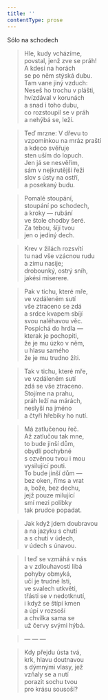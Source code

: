 ```yaml
---
title: ''
contentType: prose
---
```


Sólo na schodech

> Hle, kudy vcházíme,  
> povstal, jenž zve se práh!  
> A kdesi na horách  
> se po něm stýská dubu.  
> Tam vane jiný vzduch:  
> Neseš ho trochu v plášti,  
> hvízdával v korunách  
> a snad i toho dubu,  
> co rozstoupil se v práh  
> a nehýbá se, leží.

> Teď mrzne: V dřevu to  
> vzpomínkou na mráz praští  
> a kdeco svěřuje  
> sten uším do lopuch.  
> Jen já se nesvěřím,  
> sám v nejkrutější řeži  
> slov s ústy na ostří,  
> a posekaný budu.

> Pomalé stoupání,  
> stoupání po schodech,  
> a kroky — rubání  
> ve štole chodby šeré.  
> Za tebou, šíjí tvou  
> jen o jediný dech.

> Krev v žilách rozsvítí  
> tu nad vše vzácnou rudu  
> a zimu nasije;  
> drobounký, ostrý sníh,  
> jakési miserere.

> Pak v tichu, které mře,  
> ve vzdáleném sutí  
> vše ztraceno se zdá  
> a srdce kvapem sbíjí  
> svou naléhavou věc.  
> Pospíchá do hrdla —  
> kterak je pochopiti,  
> že je mu úzko v něm,  
> u hlasu samého  
> že je mu trudno žíti.

> Tak v tichu, které mře,  
> ve vzdáleném sutí  
> zdá se vše ztraceno.  
> Stojíme na prahu,  
> práh leží na márách,  
> neslyší na jméno  
> a čtyři hřebíky ho nutí.

> Má zatlučenou řeč.  
> Až zatlučou tak mne,  
> to bude jinší dům,  
> obydlí pochybné  
> s ozvěnou tvou i mou  
> vysilující pouti.  
> To bude jinší dům —  
> bez oken, říms a vrat  
> a, bože, bez dechu,  
> jejž pouze milující  
> smí mezi polibky  
> tak prudce popadat.

> Jak když jdem doubravou  
> a na jazyku s chutí  
> a s chutí v údech,  
> v údech s únavou.

> I teď se vzmáhá v nás  
> a v zdlouhavosti libá  
> pohyby obmyká,  
> učí je trudné lsti,  
> ve svalech utkvěti,  
> třásti se v nedotknutí,  
> i když se štípí kmen  
> a úpí v rozsoší  
> a chvilka sama se  
> už červy svými hýbá.

> — — —

> Kdy přejdu ústa tvá,  
> krk, hlavu doutnavou  
> s dýmnými vlasy, jež  
> vzňaly se a nutí  
> porazit sochu tvou  
> pro krásu sousoší?
